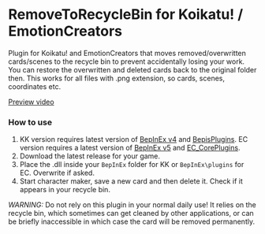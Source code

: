 # RemoveToRecycleBin for Koikatu! / EmotionCreators
Plugin for Koikatu! and EmotionCreators that moves removed/overwritten cards/scenes to the recycle bin to prevent accidentally losing your work. You can restore the overwritten and deleted cards back to the original folder then. This works for all files with .png extension, so cards, scenes, coordinates etc.

[Preview video](https://www.youtube.com/watch?v=FAkZmNJ-1Gs)

### How to use
1. KK version requires latest version of [BepInEx v4](https://github.com/BepInEx/BepInEx) and [BepisPlugins](https://github.com/bbepis/BepisPlugins). EC version requires a latest version of [BepInEx v5](https://github.com/BepInEx/BepInEx) and [EC_CorePlugins](https://github.com/ManlyMarco/EC_CorePlugins).
2. Download the latest release for your game.
3. Place the .dll inside your `BepInEx` folder for KK or `BepInEx\plugins` for EC. Overwrite if asked.
4. Start character maker, save a new card and then delete it. Check if it appears in your recycle bin.

*WARNING:* Do not rely on this plugin in your normal daily use! It relies on the recycle bin, which sometimes can get cleaned by other applications, or can be briefly inaccessible in which case the card will be removed permanently.
